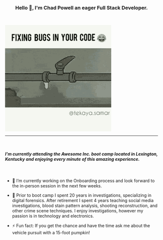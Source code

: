<h3 style= "text-align:center"> Hello 👋,
 I'm <strong>Chad Powell</strong> an eager Full Stack Developer. </h3>
<br>

<p><img align= "center" src="img\bug-fix-fixing-bugs-in-your-code.gif" width="350"/></p>
<hr>
<br>

<h5> I'm currently attending the Awesome Inc. boot camp located in Lexington, Kentucky and enjoying every minute of this amazing experience.</h5>
<br>


- 🔭 I’m currently working on the Onboarding process and look forward to the in-person session in the next few weeks.

- 💬 Prior to boot camp I spent 20 years in investigations, specializing in digital forensics. After retirement I spent 4 years teaching social media investigations, blood stain pattern analysis, shooting reconstruction, and other crime scene techniques. I enjoy investigations, however my passion is in technology and electronics.

- ⚡ Fun fact: If you get the chance and have the time ask me about the vehicle pursuit with a 15-foot pumpkin!

